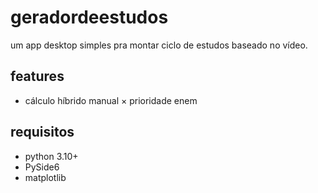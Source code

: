 # geradordeestudos

um app desktop simples pra montar ciclo de estudos baseado no vídeo.

## features

- cálculo híbrido manual × prioridade enem

## requisitos

- python 3.10+
- PySide6
- matplotlib

